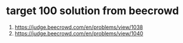# target 100 solution from beecrowd

1. https://judge.beecrowd.com/en/problems/view/1038
2. https://judge.beecrowd.com/en/problems/view/1040
